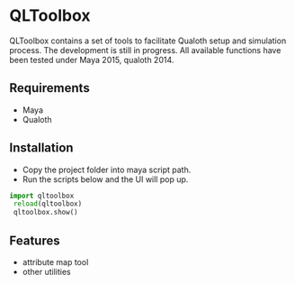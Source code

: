 # QLToolbox

QLToolbox contains a set of tools to facilitate Qualoth setup and simulation process.
The development is still in progress. 
All available functions have been tested under Maya 2015, qualoth 2014.

## Requirements
- Maya
- Qualoth

## Installation
- Copy the project folder into maya script path. 
- Run the scripts below and the UI will pop up.
```python
import qltoolbox
 reload(qltoolbox)
 qltoolbox.show()
```

## Features
- attribute map tool
- other utilities
